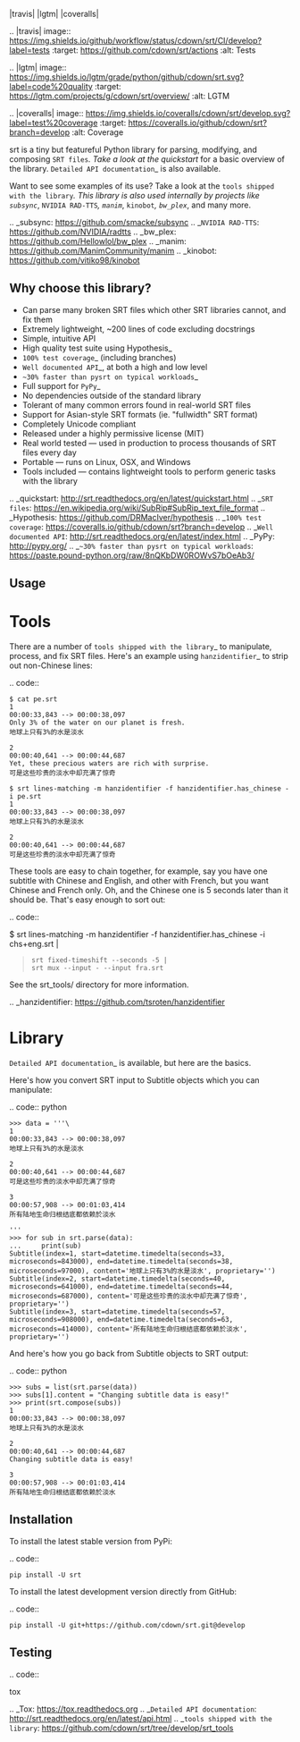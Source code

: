 |travis| |lgtm| |coveralls|

.. |travis| image:: https://img.shields.io/github/workflow/status/cdown/srt/CI/develop?label=tests
  :target: https://github.com/cdown/srt/actions
  :alt: Tests

.. |lgtm| image:: https://img.shields.io/lgtm/grade/python/github/cdown/srt.svg?label=code%20quality
  :target: https://lgtm.com/projects/g/cdown/srt/overview/
  :alt: LGTM

.. |coveralls| image:: https://img.shields.io/coveralls/cdown/srt/develop.svg?label=test%20coverage
  :target: https://coveralls.io/github/cdown/srt?branch=develop
  :alt: Coverage

srt is a tiny but featureful Python library for parsing, modifying, and
composing `SRT files`_. Take a look at the quickstart_ for a basic overview of
the library. `Detailed API documentation`_ is also available.

Want to see some examples of its use? Take a look at the `tools shipped with
the library`_. This library is also used internally by projects like
`subsync`_, `NVIDIA RAD-TTS`_, `manim`_, `kinobot`_, `bw_plex`_, and many more.

.. _subsync: https://github.com/smacke/subsync
.. _`NVIDIA RAD-TTS`: https://github.com/NVIDIA/radtts
.. _bw_plex: https://github.com/Hellowlol/bw_plex
.. _manim: https://github.com/ManimCommunity/manim
.. _kinobot: https://github.com/vitiko98/kinobot

Why choose this library?
------------------------

- Can parse many broken SRT files which other SRT libraries cannot, and fix them
- Extremely lightweight, ~200 lines of code excluding docstrings
- Simple, intuitive API
- High quality test suite using Hypothesis_
- `100% test coverage`_ (including branches)
- `Well documented API`_, at both a high and low level
- `~30% faster than pysrt on typical workloads`_
- Full support for `PyPy`_
- No dependencies outside of the standard library
- Tolerant of many common errors found in real-world SRT files
- Support for Asian-style SRT formats (ie. "fullwidth" SRT format)
- Completely Unicode compliant
- Released under a highly permissive license (MIT)
- Real world tested — used in production to process thousands of SRT files
  every day
- Portable — runs on Linux, OSX, and Windows
- Tools included — contains lightweight tools to perform generic tasks with the
  library

.. _quickstart: http://srt.readthedocs.org/en/latest/quickstart.html
.. _`SRT files`: https://en.wikipedia.org/wiki/SubRip#SubRip_text_file_format
.. _Hypothesis: https://github.com/DRMacIver/hypothesis
.. _`100% test coverage`: https://coveralls.io/github/cdown/srt?branch=develop
.. _`Well documented API`: http://srt.readthedocs.org/en/latest/index.html
.. _PyPy: http://pypy.org/
.. _`~30% faster than pysrt on typical workloads`: https://paste.pound-python.org/raw/8nQKbDW0ROWvS7bOeAb3/

Usage
-----

Tools
=====

There are a number of `tools shipped with the library`_ to manipulate, process,
and fix SRT files. Here's an example using `hanzidentifier`_ to strip out
non-Chinese lines:

.. code::

    $ cat pe.srt
    1
    00:00:33,843 --> 00:00:38,097
    Only 3% of the water on our planet is fresh.
    地球上只有3%的水是淡水

    2
    00:00:40,641 --> 00:00:44,687
    Yet, these precious waters are rich with surprise.
    可是这些珍贵的淡水中却充满了惊奇

    $ srt lines-matching -m hanzidentifier -f hanzidentifier.has_chinese -i pe.srt
    1
    00:00:33,843 --> 00:00:38,097
    地球上只有3%的水是淡水

    2
    00:00:40,641 --> 00:00:44,687
    可是这些珍贵的淡水中却充满了惊奇


These tools are easy to chain together, for example, say you have one subtitle
with Chinese and English, and other with French, but you want Chinese and
French only. Oh, and the Chinese one is 5 seconds later than it should be.
That's easy enough to sort out:

.. code::

   $ srt lines-matching -m hanzidentifier -f hanzidentifier.has_chinese -i chs+eng.srt |
   >     srt fixed-timeshift --seconds -5 |
   >     srt mux --input - --input fra.srt

See the srt_tools/ directory for more information.

.. _hanzidentifier: https://github.com/tsroten/hanzidentifier

Library
=======

`Detailed API documentation`_ is available, but here are the basics.

Here's how you convert SRT input to Subtitle objects which you can manipulate:

.. code:: python

    >>> data = '''\
    1
    00:00:33,843 --> 00:00:38,097
    地球上只有3%的水是淡水

    2
    00:00:40,641 --> 00:00:44,687
    可是这些珍贵的淡水中却充满了惊奇

    3
    00:00:57,908 --> 00:01:03,414
    所有陆地生命归根结底都依赖於淡水

    '''
    >>> for sub in srt.parse(data):
    ...     print(sub)
    Subtitle(index=1, start=datetime.timedelta(seconds=33, microseconds=843000), end=datetime.timedelta(seconds=38, microseconds=97000), content='地球上只有3%的水是淡水', proprietary='')
    Subtitle(index=2, start=datetime.timedelta(seconds=40, microseconds=641000), end=datetime.timedelta(seconds=44, microseconds=687000), content='可是这些珍贵的淡水中却充满了惊奇', proprietary='')
    Subtitle(index=3, start=datetime.timedelta(seconds=57, microseconds=908000), end=datetime.timedelta(seconds=63, microseconds=414000), content='所有陆地生命归根结底都依赖於淡水', proprietary='')

And here's how you go back from Subtitle objects to SRT output:

.. code:: python

    >>> subs = list(srt.parse(data))
    >>> subs[1].content = "Changing subtitle data is easy!"
    >>> print(srt.compose(subs))
    1
    00:00:33,843 --> 00:00:38,097
    地球上只有3%的水是淡水

    2
    00:00:40,641 --> 00:00:44,687
    Changing subtitle data is easy!

    3
    00:00:57,908 --> 00:01:03,414
    所有陆地生命归根结底都依赖於淡水

Installation
------------

To install the latest stable version from PyPi:

.. code::

    pip install -U srt

To install the latest development version directly from GitHub:

.. code::

    pip install -U git+https://github.com/cdown/srt.git@develop

Testing
-------

.. code::

   tox

.. _Tox: https://tox.readthedocs.org
.. _`Detailed API documentation`: http://srt.readthedocs.org/en/latest/api.html
.. _`tools shipped with the library`: https://github.com/cdown/srt/tree/develop/srt_tools
